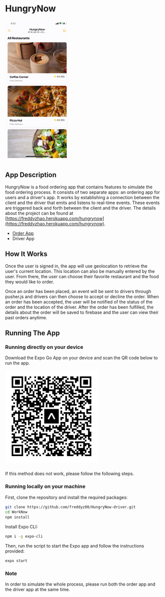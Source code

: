 # HungryNow

<img src="assets/demo.gif" alt="demo" style="width: 207px; margin-bottom: 10px">

## App Description

HungryNow is a food ordering app that contains features to simulate the food ordering process. It consists of two separate apps: an ordering app for users and a driver's app. It works by establishing a connection between the client and the driver that emits and listens to real-time events. These events are triggered back and forth between the client and the driver. The details about the project can be found at [https://freddyzhao.herokuapp.com/hungrynow](https://freddyzhao.herokuapp.com/hungrynow).

- [Order App](https://github.com/freddyz00/HungryNow-order)
- Driver App

## How It Works

Once the user is signed in, the app will use geolocation to retrieve the user's current location. This location can also be manually entered by the user. From there, the user can choose their favorite restaurant and the food they would like to order.

Once an order has been placed, an event will be sent to drivers through pusher.js and drivers can then choose to accept or decline the order. When an order has been accepted, the user will be notified of the status of the order and the location of the driver. After the order has been fulfilled, the details about the order will be saved to firebase and the user can view their past orders anytime.

## Running The App

### Running directly on your device

Download the Expo Go App on your device and scan the QR code below to run the app.

<img src="assets/expo-go.svg" alt="QR Code" style="width: 300px; margin-bottom: 10px">

If this method does not work, please follow the following steps.

### Running locally on your machine

First, clone the repository and install the required packages:

```bash
git clone https://github.com/freddyz00/HungryNow-driver.git
cd WorkNow
npm install
```

Install Expo CLI:

```bash
npm i -g expo-cli
```

Then, run the script to start the Expo app and follow the instructions provided:

```bash
expo start
```

### Note

In order to simulate the whole process, please run both the order app and the driver app at the same time.
